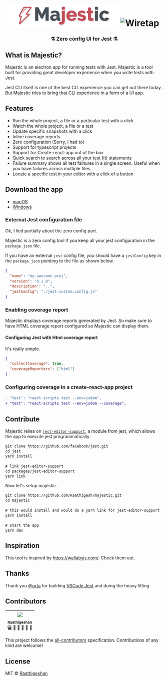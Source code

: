 <h1 align="center">
  <img src="./docs/logo.png" alt="logo" width="350px" height="70px" />
  <img src="./docs/majestic.gif" alt="Wiretap" style="margin-top: 15px" />
  <h3 align="center">⚗ Zero config UI for Jest ⚗</h3>
</h1>

## What is Majestic?

Majestic is an electron app for running tests with Jest. Majestic is a tool built for providing great developer experience when you write tests with Jest.

Jest CLI itself is one of the best CLI experience you can get out there today. But Majestic tries to bring that CLI experience in a form of a UI app.

## Features

* Run the whole project, a file or a particular test with a click
* Watch the whole project, a file or a test
* Update specific snapshots with a click
* Inline coverage reports
* Zero configuration (Sorry, I had to)
* Support for typescript projects
* Support for Create-react-app out of the box
* Quick search to search across all your test (It) statements
* Failure summary shows all test failtures in a single screen. Useful when you have failures across multiple files.
* Locate a specific test in your editor with a click of a button

## Download the app

* [macOS](https://github.com/Raathigesh/majestic/releases/download/v0.1.0/Majestic-0.1.0.dmg)
* [Windows](https://github.com/Raathigesh/majestic/releases/download/v0.1.0/majestic-setup-0.1.0.exe)

### External Jest configuration file

Ok, I lied partially about the zero config part.

Majestic is a zero config tool if you keep all your jest configuration in the `package.json` file.

If you have an external `jest` config file, you should have a `jestConfig` key in the `package.json` pointing to the file as shown below.

```json
{
  "name": "my-awesome-proj",
  "version": "0.1.0",
  "description": "..",
  "jestConfig": "./jest-custom.config.js"
}
```

### Enabling coverage report

Majestic displays coverage reports generated by Jest. So make sure to have HTML coverage report configured so Majestic can display them.

#### Configuring Jest with Html coverage report

It's really simple.

```json
{
  "collectCoverage": true,
  "coverageReporters": ["html"]
}
```

### Configuring coverage in a create-react-app project

```diff
- "test": "react-scripts test --env=jsdom",
+ "test": "react-scripts test --env=jsdom --coverage",
```

## Contribute

Majestic relies on [`jest-editor-support`](https://github.com/facebook/jest/tree/master/packages/jest-editor-support), a module from jest, which allows the app to execute jest programmatically.

```
git clone https://github.com/facebook/jest.git
cd jest
yarn install

# link jest-editor-support
cd packages/jest-editor-support
yarn link
```

Now let's setup majestic.

```
git clone https://github.com/Raathigesh/majestic.git
cd majestic

# this would install and would do a yarn link for jest-editor-support
yarn install

# start the app
yarn dev
```

## Inspiration

This tool is inspired by https://wallabyjs.com/. Check them out.

## Thanks

Thank you [@orta](https://github.com/orta) for building [VSCode Jest](https://github.com/jest-community/vscode-jest) and doing the heavy lifting.

## Contributors

<!-- ALL-CONTRIBUTORS-LIST:START - Do not remove or modify this section -->

| [<img src="https://avatars2.githubusercontent.com/u/3108160?s=460&v=4" width="100px;"/><br /><sub>Raathigeshan</sub>](https://twitter.com/Raathigesh)<br />💻 📖 💬 👀 🤔 🎨 |
| :--------------------------------------------------------------------------------------------------------------------------------------------------------------------------: |


<!-- ALL-CONTRIBUTORS-LIST:END -->

This project follows the [all-contributors](https://github.com/kentcdodds/all-contributors) specification.
Contributions of any kind are welcome!

## License

MIT © [Raathigeshan](https://twitter.com/Raathigesh)
